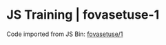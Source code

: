 # JS Training | fovasetuse-1

Code imported from JS Bin: [fovasetuse/1](https://jsbin.com/fovasetuse/1/edit)
